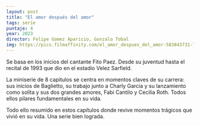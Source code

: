 ```yaml
---
layout: post
title: "El amor después del amor"
tags: serie
puntaje: 4
year: 2023
director: Felipe Gomez Aparicio, Gonzalo Tobal
img: https://pics.filmaffinity.com/el_amor_despues_del_amor-583843731-large.jpg
---
```


Se basa en los inicios del cantante Fito Paez. Desde su juventud hasta el recital de 1993 que dio en el estadio Velez Sarfield.

La miniserie de 8 capítulos se centra en momentos claves de su carrera: sus inicios de Baglietto, su trabajo junto a Charly Garcia y su lanzamiento como solita y sus dos grandes amores, Fabi Cantilo y Cecilia Roth. Todos ellos pilares fundamentales en su vida.

Todo ello resumido en estos capítulos donde revive momentos trágicos que vivió en su vida. Una serie bien lograda.

